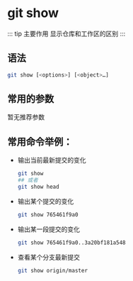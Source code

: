 # git show

::: tip 主要作用
显示仓库和工作区的区别
:::

## 语法

```bash
git show [<options>] [<object>…​]
```

## 常用的参数

暂无推荐参数

## 常用命令举例：

- 输出当前最新提交的变化
  
  ```bash
  git show
  ## 或者
  git show head
  ```

- 输出某个提交的变化
  
  ```bash
  git show 765461f9a0
  ```

- 输出某一段提交的变化
  
  ```bash
  git show 765461f9a0..3a20bf181a548
  ```

- 查看某个分支最新提交
  
  ```bash
  git show origin/master
  ```
